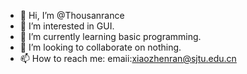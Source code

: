 - 👋 Hi, I’m @Thousanrance
- 👀 I’m interested in GUI.
- 🌱 I’m currently learning basic programming.
- 💞️ I’m looking to collaborate on nothing.
- 📫 How to reach me: emaii:xiaozhenran@sjtu.edu.cn
